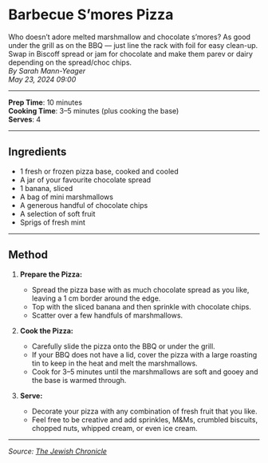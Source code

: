 # Barbecue S’mores Pizza

Who doesn’t adore melted marshmallow and chocolate s’mores? As good under the grill as on the BBQ — just line the rack with foil for easy clean-up. Swap in Biscoff spread or jam for chocolate and make them parev or dairy depending on the spread/choc chips.  
*By Sarah Mann-Yeager*  
*May 23, 2024 09:00*

---

**Prep Time**: 10 minutes  
**Cooking Time**: 3–5 minutes (plus cooking the base)  
**Serves**: 4

---

## Ingredients

- 1 fresh or frozen pizza base, cooked and cooled
- A jar of your favourite chocolate spread
- 1 banana, sliced
- A bag of mini marshmallows
- A generous handful of chocolate chips
- A selection of soft fruit
- Sprigs of fresh mint

---

## Method

1. **Prepare the Pizza:**
   - Spread the pizza base with as much chocolate spread as you like, leaving a 1 cm border around the edge.
   - Top with the sliced banana and then sprinkle with chocolate chips.
   - Scatter over a few handfuls of marshmallows.

2. **Cook the Pizza:**
   - Carefully slide the pizza onto the BBQ or under the grill.
   - If your BBQ does not have a lid, cover the pizza with a large roasting tin to keep in the heat and melt the marshmallows.
   - Cook for 3–5 minutes until the marshmallows are soft and gooey and the base is warmed through.

3. **Serve:**
   - Decorate your pizza with any combination of fresh fruit that you like.
   - Feel free to be creative and add sprinkles, M&Ms, crumbled biscuits, chopped nuts, whipped cream, or even ice cream.

---

*Source: [The Jewish Chronicle](https://www.thejc.com/lets-eat/recipe/barbecue-smores-pizza-rx31a0bq)*